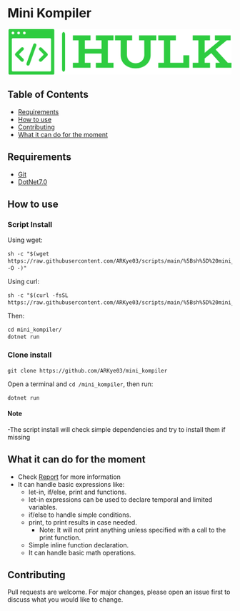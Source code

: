 # Mini Kompiler

<p align="center">
  <img src="hulk_logo.png" alt="mini_kompiler_logo" width="500">
</p>

## Table of Contents

- [Requirements](#requirements)
- [How to use](#how-to-use)
- [Contributing](#contributing)
- [What it can do for the moment](#what-it-can-do-for-the-moment)

## Requirements

- [Git](https://git-scm.com/)
- [DotNet7.0](https://dotnet.microsoft.com/en-us/download/dotnet/7.0)

## How to use

### Script Install

Using wget:

```shell
sh -c "$(wget https://raw.githubusercontent.com/ARKye03/scripts/main/%5Bsh%5D%20mini_kompiler/install.sh -O -)"
```

Using curl:

```shell
sh -c "$(curl -fsSL https://raw.githubusercontent.com/ARKye03/scripts/main/%5Bsh%5D%20mini_kompiler/install.sh)"
```

Then:

```shell
cd mini_kompiler/
dotnet run
```

### Clone install

```shell
git clone https://github.com/ARKye03/mini_kompiler
```

Open a terminal and `cd /mini_kompiler`, then run:

```shell
dotnet run
```

#### Note

  -The script install will check simple dependencies and try to install them if missing

## What it can do for the moment

  - Check [Report](https://github.com/ARKye03/mini_kompiler/blob/remote/main.pdf) for more information
  - It can handle basic expressions like:
    - let-in, if/else, print and functions.
    - let-in expressions can be used to declare temporal and limited variables.
    - if/else to handle simple conditions.
    - print, to print results in case needed.
      - Note: It will not print anything unless specified with a call to the print function.
    - Simple inline function declaration.
    - It can handle basic math operations.

## Contributing

Pull requests are welcome. For major changes, please open an issue first to discuss what you would like to change.
